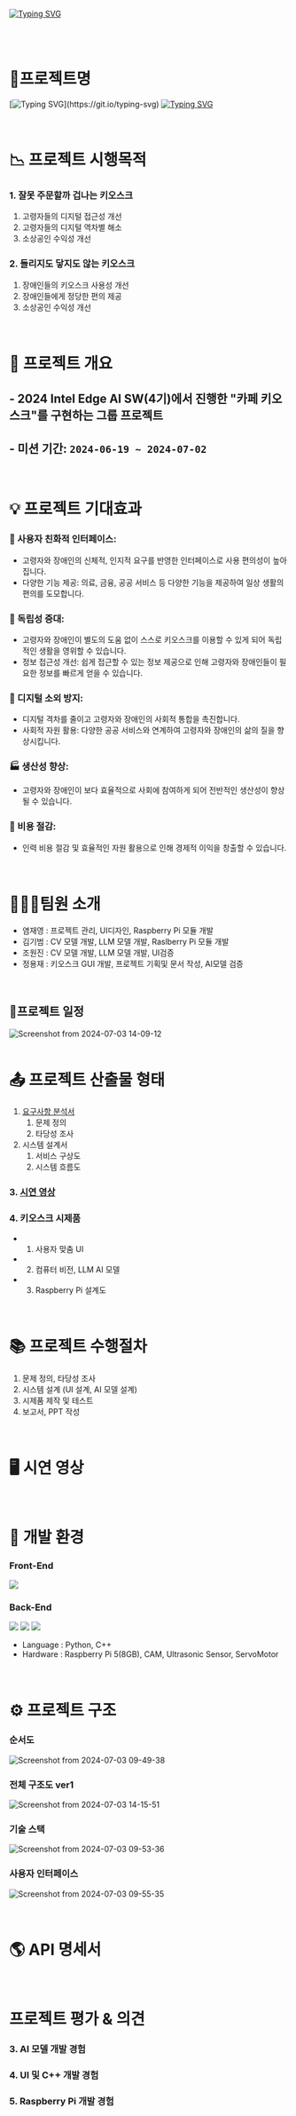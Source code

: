 [![Typing SVG](https://readme-typing-svg.demolab.com?font=Libre+Baskerville&size=100&pause=1000&color=1832F7&background=C6CBFFA4&center=true&vCenter=true&repeat=false&random=false&width=1200&height=200&lines=Intel+Edge+AI+Project)](https://git.io/typing-svg)

<br/>


<br/>


# 🎯프로젝트명
[![Typing SVG](https://readme-typing-svg.demolab.com?font=Gugi&size=30&pause=1000&color=F72E2E&background=FFEE3500&center=true&vCenter=true&repeat=false&random=false&width=1000&height=60&lines=+%EC%89%BD%EA%B3%A0+%EA%B0%84%ED%8E%B8%ED%95%98%EA%B2%8C+%EC%82%AC%EC%9A%A9%EA%B0%80%EB%8A%A5%ED%95%9C+%ED%82%A4%EC%98%A4%EC%8A%A4%ED%81%AC!)](https://git.io/typing-svg)
[![Typing SVG](https://readme-typing-svg.demolab.com?font=Merriweather&size=100&pause=1000&color=F5F767&background=FF1414A4&center=true&vCenter=true&repeat=false&random=false&width=1200&height=200&lines=E-Z+KIOSK)](https://git.io/typing-svg)

<br/>

# 📉 프로젝트 시행목적
### 1. 잘못 주문할까 겁나는 키오스크
   1. 고령자들의 디지털 접근성 개선
   2. 고령자들의 디지털 역차별 해소
   3. 소상공인 수익성 개선
### 2. 들리지도 닿지도 않는 키오스크
   1. 장애인들의 키오스크 사용성 개선
   2. 장애인들에게 정당한 편의 제공
   3. 소상공인 수익성 개선

<br/>

# 🍔 프로젝트 개요
## - 2024 Intel Edge AI SW(4기)에서 진행한 "카페 키오스크"를 구현하는 그룹 프로젝트 
## - 미션 기간: `2024-06-19 ~ 2024-07-02`

<br/>

# 💡 프로젝트 기대효과
### 🙋 사용자 친화적 인터페이스: 
- 고령자와 장애인의 신체적, 인지적 요구를 반영한 인터페이스로 사용 편의성이 높아집니다.
- 다양한 기능 제공: 의료, 금융, 공공 서비스 등 다양한 기능을 제공하여 일상 생활의 편의를 도모합니다.

###  🚩 독립성 증대: 
- 고령자와 장애인이 별도의 도움 없이 스스로 키오스크를 이용할 수 있게 되어 독립적인 생활을 영위할 수 있습니다.
- 정보 접근성 개선: 쉽게 접근할 수 있는 정보 제공으로 인해 고령자와 장애인들이 필요한 정보를 빠르게 얻을 수 있습니다.

### 🎫 디지털 소외 방지: 
- 디지털 격차를 줄이고 고령자와 장애인의 사회적 통합을 촉진합니다.
- 사회적 자원 활용: 다양한 공공 서비스와 연계하여 고령자와 장애인의 삶의 질을 향상시킵니다.

### 🏭 생산성 향상: 
- 고령자와 장애인이 보다 효율적으로 사회에 참여하게 되어 전반적인 생산성이 향상될 수 있습니다.

### 💸 비용 절감: 
- 인력 비용 절감 및 효율적인 자원 활용으로 인해 경제적 이익을 창출할 수 있습니다.

<br/>

# 🧑🏻‍💻팀원 소개
- 염재영 : 프로젝트 관리, UI디자인, Raspberry Pi 모듈 개발
- 김기범 : CV 모델 개발, LLM 모델 개발, Raslberry Pi 모듈 개발
- 조원진 : CV 모델 개발, LLM 모델 개발,  UI검증
- 정용재 : 키오스크 GUI 개발, 프로젝트 기획및 문서 작성, AI모델 검증


<br/>

## 📃프로젝트 일정
![Screenshot from 2024-07-03 14-09-12](https://github.com/wodud6423/Intel-Edge-AI-Project-E-Z-KIOSK/assets/165994180/d60f78d9-1d4e-4868-a7b8-3c125e16e836)

![]()
<br/>

# 📤 프로젝트 산출물 형태
1. [요구사항 분석서](01아이디어제안및기획단계/프로젝트기획및설계파트/03_2조_요구사항분석서.hwp)
   1. 문제 정의
   2. 타당성 조사
2. 시스템 설계서
   1. 서비스 구상도
   2. 시스템 흐름도
### 3. [시연 영상](03최종프로젝트/Documents/09_최종발표시연영상.mp4)
### 4. 키오스크 시제품
-    1. 사용자 맞춤 UI
-    2. 컴퓨터 비전, LLM AI 모델
-    3. Raspberry Pi 설계도


<br/>


# 📚 프로젝트 수행절차
1. 문제 정의, 타당성 조사
2. 시스템 설계 (UI 설계, AI 모델 설계)
3. 시제품 제작 및 테스트
4. 보고서, PPT 작성


<br/>


# 🖥️ 시연 영상



<br/>

# 🔧️ 개발 환경
### Front-End
<a href="https://www.qt.io/ko-kr/"><img src="https://img.shields.io/badge/QT-41CD52?style=flat-square&logo=QT&logoColor=white"/></a>

### Back-End
<a href="https://opencv.org/"><img src="https://img.shields.io/badge/OpenCV-5C3EE8?style=flat-square&logo=OpenCV&logoColor=white"/></a>
![](https://img.shields.io/badge/ChatGPT4-6DB33F?style=flat&logo=OpenAI&logoColor=white)
![](https://img.shields.io/badge/Openvino-4479A1?style=flat&logo=Openvino&logoColor=white)

- Language : Python, C++
- Hardware : Raspberry Pi 5(8GB), CAM, Ultrasonic Sensor, ServoMotor


<br/>


# ⚙️ 프로젝트 구조
### 순서도
![Screenshot from 2024-07-03 09-49-38](https://github.com/wodud6423/Intel-Edge-AI-Project-E-Z-KIOSK/assets/165994180/0d7ae934-8d8a-4571-9ca2-0f46fc737710)

### 전체 구조도 ver1
![Screenshot from 2024-07-03 14-15-51](https://github.com/wodud6423/Intel-Edge-AI-Project-E-Z-KIOSK/assets/165994180/7c272405-29b3-4b34-8887-1a8d6530b657)

### 기술 스택
![Screenshot from 2024-07-03 09-53-36](https://github.com/wodud6423/Intel-Edge-AI-Project-E-Z-KIOSK/assets/165994180/a96628b1-cc05-4687-be19-0e45ddabc163)

### 사용자 인터페이스
![Screenshot from 2024-07-03 09-55-35](https://github.com/wodud6423/Intel-Edge-AI-Project-E-Z-KIOSK/assets/165994180/ef73aecb-bd9d-4e48-8f42-b10a52970c43)


<br/>


# 🌎 API 명세서

<br/>

# 프로젝트 평가 & 의견
### 3. AI 모델 개발 경험
### 4. UI 및 C++ 개발 경험
### 5. Raspberry Pi 개발 경험
